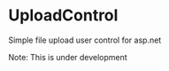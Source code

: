 UploadControl
=============

Simple file upload user control for asp.net

Note: This is under development